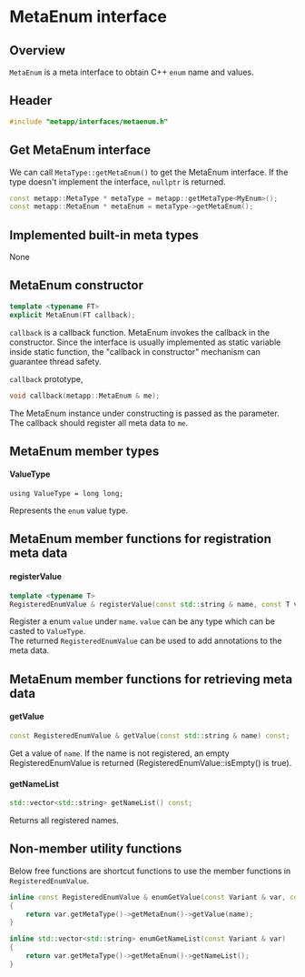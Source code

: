# MetaEnum interface

## Overview

`MetaEnum` is a meta interface to obtain C++ `enum` name and values.  

## Header

```c++
#include "metapp/interfaces/metaenum.h"
```

## Get MetaEnum interface

We can call `MetaType::getMetaEnum()` to get the MetaEnum interface. If the type doesn't implement the interface, `nullptr` is returned.

```c++
const metapp::MetaType * metaType = metapp::getMetaType<MyEnum>();
const metapp::MetaEnum * metaEnum = metaType->getMetaEnum();
```

## Implemented built-in meta types

None

## MetaEnum constructor

```c++
template <typename FT>
explicit MetaEnum(FT callback);
```

`callback` is a callback function. MetaEnum invokes the callback in the constructor. Since the interface is usually implemented as static variable inside static function, the "callback in constructor" mechanism can guarantee thread safety.  

`callback` prototype,  
```c++
void callback(metapp::MetaEnum & me);
```
The MetaEnum instance under constructing is passed as the parameter. The callback should register all meta data to `me`.

## MetaEnum member types

#### ValueType
```
using ValueType = long long;
```

Represents the `enum` value type.

## MetaEnum member functions for registration meta data

#### registerValue

```c++
template <typename T>
RegisteredEnumValue & registerValue(const std::string & name, const T value);
```

Register a enum `value` under `name`. `value` can be any type which can be casted to `ValueType`.  
The returned `RegisteredEnumValue` can be used to add annotations to the meta data.  


## MetaEnum member functions for retrieving meta data

#### getValue

```c++
const RegisteredEnumValue & getValue(const std::string & name) const;
```

Get a value of `name`. If the name is not registered, an empty RegisteredEnumValue is returned (RegisteredEnumValue::isEmpty() is true).  

#### getNameList

```c++
std::vector<std::string> getNameList() const;
```

Returns all registered names.  

## Non-member utility functions

Below free functions are shortcut functions to use the member functions in `RegisteredEnumValue`.  

```c++
inline const RegisteredEnumValue & enumGetValue(const Variant & var, const std::string & name)
{
	return var.getMetaType()->getMetaEnum()->getValue(name);
}

inline std::vector<std::string> enumGetNameList(const Variant & var)
{
	return var.getMetaType()->getMetaEnum()->getNameList();
}
```
